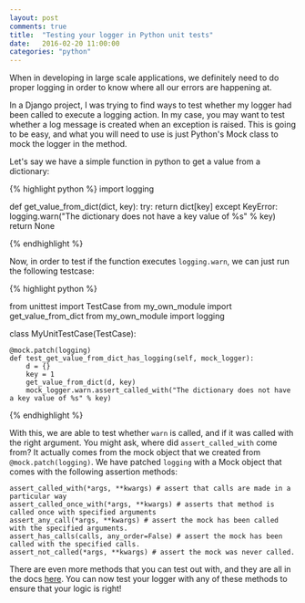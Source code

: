 ```yaml
---
layout: post
comments: true
title:  "Testing your logger in Python unit tests"
date:   2016-02-20 11:00:00
categories: "python"
---
```


When in developing in large scale applications, we definitely need to do proper logging in order to know where all our errors are happening at.

In a Django project, I was trying to find ways to test whether my logger had been called to execute a logging action. In my case, you may want to test whether a log message is created when an exception is raised. This is going to be easy, and what you will need to use is just Python's Mock class to mock the logger in the method.

Let's say we have a simple function in python to get a value from a dictionary:

{% highlight python %}
import logging

def get_value_from_dict(dict, key):
    try:
        return dict[key]
    except KeyError:
        logging.warn("The dictionary does not have a key value of %s" % key)
    return None

{% endhighlight %}

Now, in order to test if the function executes `logging.warn`, we can just run the following testcase:

{% highlight python %}

from unittest import TestCase
from my_own_module import get_value_from_dict
from my_own_module import logging

class MyUnitTestCase(TestCase):
    
    @mock.patch(logging)
    def test_get_value_from_dict_has_logging(self, mock_logger):
        d = {}
        key = 1
        get_value_from_dict(d, key)
        mock_logger.warn.assert_called_with("The dictionary does not have a key value of %s" % key)

{% endhighlight %}

With this, we are able to test whether `warn` is called, and if it was called with the right argument. You might ask, where did `assert_called_with` come from? It actually comes from the mock object that we created from `@mock.patch(logging)`. We have patched `logging` with a Mock object that comes with the following assertion methods:

```
assert_called_with(*args, **kwargs) # assert that calls are made in a particular way
assert_called_once_with(*args, **kwargs) # asserts that method is called once with specified arguments
assert_any_call(*args, **kwargs) # assert the mock has been called with the specified arguments.
assert_has_calls(calls, any_order=False) # assert the mock has been called with the specified calls.
assert_not_called(*args, **kwargs) # assert the mock was never called.
```

There are even more methods that you can test out with, and they are all in the docs [here](https://docs.python.org/2/library/logging.html). You can now test your logger with any of these methods to ensure that your logic is right!

